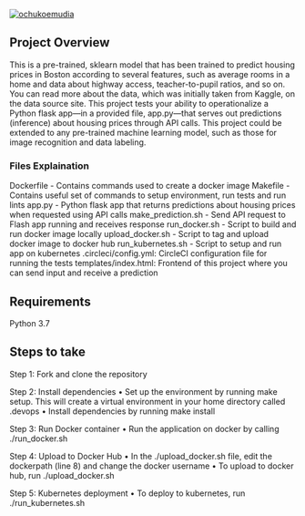 [![ochukoemudia](https://circleci.com/gh/ochukoemudia/kubernetes_ml.svg?style=svg)](https://app.circleci.com/pipelines/github/ochukoemudia/kubernetes_ml?branch=master)

## Project Overview

This is a pre-trained, sklearn model that has been trained to predict housing prices in Boston according to several features, such as average rooms in a home and data about highway access, teacher-to-pupil ratios, and so on. You can read more about the data, which was initially taken from Kaggle, on the data source site. This project tests your ability to operationalize a Python flask app—in a provided file, app.py—that serves out predictions (inference) about housing prices through API calls. This project could be extended to any pre-trained machine learning model, such as those for image recognition and data labeling.

### Files Explaination

Dockerfile - Contains commands used to create a docker image
Makefile - Contains useful set of commands to setup environment, run tests and run lints
app.py - Python flask app that returns predictions about housing prices when requested using API calls
make_prediction.sh - Send API request to Flash app running and receives response
run_docker.sh - Script to build and run docker image locally
upload_docker.sh - Script to tag and upload docker image to docker hub
run_kubernetes.sh - Script to setup and run app on kubernetes
.circleci/config.yml: CircleCI configuration file for running the tests
templates/index.html: Frontend of this project where you can send input and receive a prediction

## Requirements
Python 3.7

## Steps to take

Step 1: Fork and clone the repository

Step 2: Install dependencies
•	Set up the environment by running make setup. This will create a virtual environment in your home directory called .devops
•	Install dependencies by running make install
  
Step 3: Run Docker container
•	Run the application on docker by calling ./run_docker.sh

Step 4: Upload to Docker Hub
•	In the ./upload_docker.sh file, edit the dockerpath (line 8) and change the docker username
•	To upload to docker hub, run ./upload_docker.sh

Step 5: Kubernetes deployment
•	To deploy to kubernetes, run ./run_kubernetes.sh

